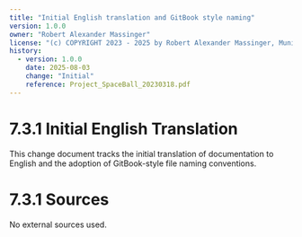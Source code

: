 ```yaml
---
title: "Initial English translation and GitBook style naming"
version: 1.0.0
owner: "Robert Alexander Massinger"
license: "(c) COPYRIGHT 2023 - 2025 by Robert Alexander Massinger, Munich, Germany. ALL RIGHTS RESERVED."
history:
  - version: 1.0.0
    date: 2025-08-03
    change: "Initial"
    reference: Project_SpaceBall_20230318.pdf
---
```


# 7.3.1 Initial English Translation

This change document tracks the initial translation of documentation to English and the adoption of GitBook-style file naming conventions.

# 7.3.1 Sources

No external sources used.
